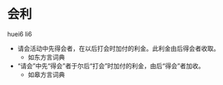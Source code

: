 # 会利
huei6 li6
+ 请会活动中先得会者，在以后打会时加付的利金。此利金由后得会者收取。
  * 如东方言词典
+ “请会”中先“得会”者于尔后“打会”时加付的利金，由后“得会”者加收。
  * 如皋方言词典
